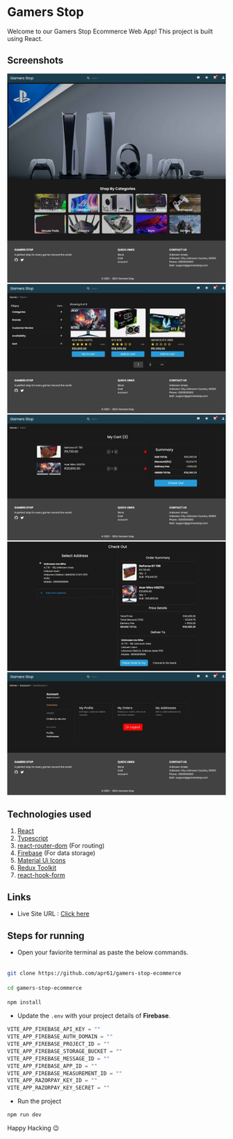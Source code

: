 # Gamers Stop

Welcome to our Gamers Stop Ecommerce Web App! This project is built using React.

## Screenshots

![Home Page](public/images/home-page.jpeg)  
![Store Page](public/images/store-page.jpeg)  
![Cart Page](public/images/cart-page.jpeg)  
![Checkout Page](public/images/checkout-page.jpeg)  
![Profile Page](public/images/profile-page.jpeg)

## Technologies used

1. [React](https://react.dev/)
2. [Typescript](https://www.typescriptlang.org/)
3. [react-router-dom](https://reactrouter.com/en/main) (For routing)
4. [Firebase](https://firebase.google.com/) (For data storage)
5. [Material Ui Icons](https://mui.com/material-ui/material-icons/)
6. [Redux Toolkit](https://redux-toolkit.js.org/)
7. [react-hook-form](https://react-hook-form.com/)

## Links

- Live Site URL : [Click here](https://gamers-stop-ecommerce.vercel.app/)

## Steps for running

- Open your faviorite terminal as paste the below commands.

```sh

git clone https://github.com/apr61/gamers-stop-ecommerce

cd gamers-stop-ecommerce

npm install

```

- Update the `.env` with your project details of __Firebase__.

```ts
VITE_APP_FIREBASE_API_KEY = ""
VITE_APP_FIREBASE_AUTH_DOMAIN = ""
VITE_APP_FIREBASE_PROJECT_ID = ""
VITE_APP_FIREBASE_STORAGE_BUCKET = ""
VITE_APP_FIREBASE_MESSAGE_ID = ""
VITE_APP_FIREBASE_APP_ID = ""
VITE_APP_FIREBASE_MEASUREMENT_ID = ""
VITE_APP_RAZORPAY_KEY_ID = ""
VITE_APP_RAZORPAY_KEY_SECRET = ""
```

- Run the project

``` sh
npm run dev
```

Happy Hacking 😉
